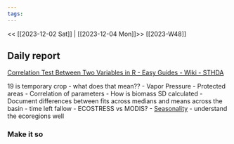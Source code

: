 ```yaml
---
tags:
---
```

<< [[2023-12-02 Sat]] | [[2023-12-04 Mon]]>>
[[2023-W48]]

## Daily report
[Correlation Test Between Two Variables in R - Easy Guides - Wiki - STHDA](http://www.sthda.com/english/wiki/correlation-test-between-two-variables-in-r#:~:text=correlation%20in%20R-,R%20functions,%2Dvalue)

19 is temporary crop - what does that mean??
	- Vapor Pressure
	- Protected areas
	- Correlation of parameters
	- How is biomass SD calculated
	 - Document differences between fits across medians and means across the basin
	 - time left fallow
	 - ECOSTRESS vs MODIS?
	 - [Seasonality](https://www-sciencedirect-com.proxy3.library.mcgill.ca/topics/earth-and-planetary-sciences/seasonality#:~:text=SI%20provides%20an%20assessment%20of,precipitation%20of%20the%20given%20year.)
	 - understand the ecoregions well
### Make it so

